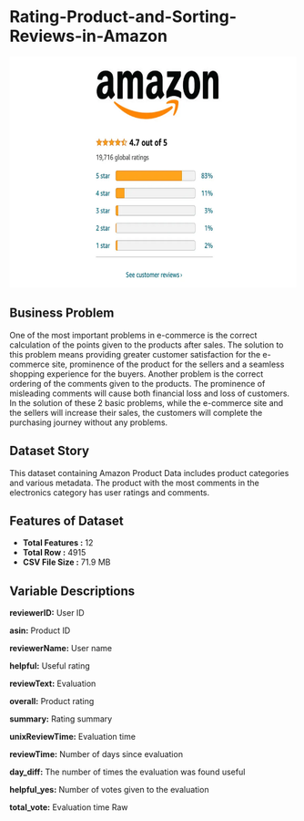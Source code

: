 # Rating-Product-and-Sorting-Reviews-in-Amazon

<img src = "images/amazon_rating_product.png" style = "width:975px; height:405px"/> 

## Business Problem

One of the most important problems in e-commerce is the correct calculation of the points given to the products after sales. The solution to this problem means providing greater customer satisfaction for the e-commerce site, prominence of the product for the sellers and a seamless shopping experience for the buyers. Another problem is the correct ordering of the comments given to the products. The prominence of misleading comments will cause both financial loss and loss of customers. In the solution of these 2 basic problems, while the e-commerce site and the sellers will increase their sales, the customers will complete the purchasing journey without any problems.

## Dataset Story

This dataset containing Amazon Product Data includes product categories and various metadata. The product with the most comments in the electronics category has user ratings and comments.

## Features of Dataset

- **Total Features :** 12
- **Total Row :** 4915
- **CSV File Size :** 71.9 MB

## Variable Descriptions

**reviewerID:**	User ID

**asin:**	Product ID

**reviewerName:**	User name

**helpful:**	Useful rating

**reviewText:**	Evaluation

**overall:**	Product rating

**summary:**	Rating summary

**unixReviewTime:**	Evaluation time

**reviewTime:**	Number of days since evaluation

**day_diff:**	The number of times the evaluation was found useful

**helpful_yes:**	Number of votes given to the evaluation

**total_vote:**	Evaluation time Raw
